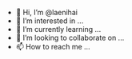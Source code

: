 - 👋 Hi, I’m @laenihai
- 👀 I’m interested in ...
- 🌱 I’m currently learning ...
- 💞️ I’m looking to collaborate on ...
- 📫 How to reach me ...

<!---
laenihai/laenihai is a ✨ special ✨ repository because its `README.md` (this file) appears on your GitHub profile.
You can click the Preview link to take a look at your changes.
--->
